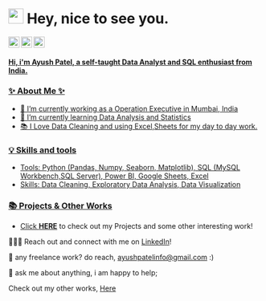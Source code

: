 <h1><img src="https://emojis.slackmojis.com/emojis/images/1531849430/4246/blob-sunglasses.gif?1531849430" width="30"/> Hey, nice to see you.</h1>


<a href="https://discordapp.com/users/465863207311900672/">
  <img align="left" alt="Ayush's Discord" width="22px" src="https://raw.githubusercontent.com/peterthehan/peterthehan/master/assets/discord.svg" />
</a>

<a href="https://www.linkedin.com/in/ayushpat3l/">
  <img align="left" alt="Ayush's LinkedIN" width="22px" src="https://raw.githubusercontent.com/peterthehan/peterthehan/master/assets/linkedin.svg" />
</a>

<a href="mailto:ayushpatelinfo@gmail.com"> <img src="https://img.icons8.com/fluent/48/000000/gmail.png" width="22px"/>




#### Hi, i'm Ayush Patel, a self-taught Data Analyst and SQL enthusiast from India.
  
  
### ✨ About Me ✨
- 🔭 I’m currently working as a Operation Executive in Mumbai, India
- 🌱 I’m currently learning Data Analysis and Statistics
- 📚 I Love Data Cleaning and using Excel,Sheets for my day to day work.
  
  

### 💡 Skills and tools
- Tools:  Python (Pandas, Numpy, Seaborn, Matplotlib), SQL (MySQL Workbench,SQL Server), Power BI, Google Sheets, Excel
- Skills: Data Cleaning, Exploratory Data Analysis, Data Visualization
 
### 📚 Projects & Other Works
- Click **[HERE](https://github.com/payush624/Projects)** to check out my Projects and some other interesting work!

 
🙋🏻‍♀️ Reach out and connect with me on [LinkedIn](https://www.linkedin.com/in/ayushpat3l/)!  
  
💼 any freelance work? do reach, [ayushpatelinfo@gmail.com](mailto:ayushpatelinfo@gmail.com) :)  
  
💬 ask me about anything, i am happy to help;
  
Check out my other works, [Here](https://github.com/payush624?tab=repositories)
  
  
